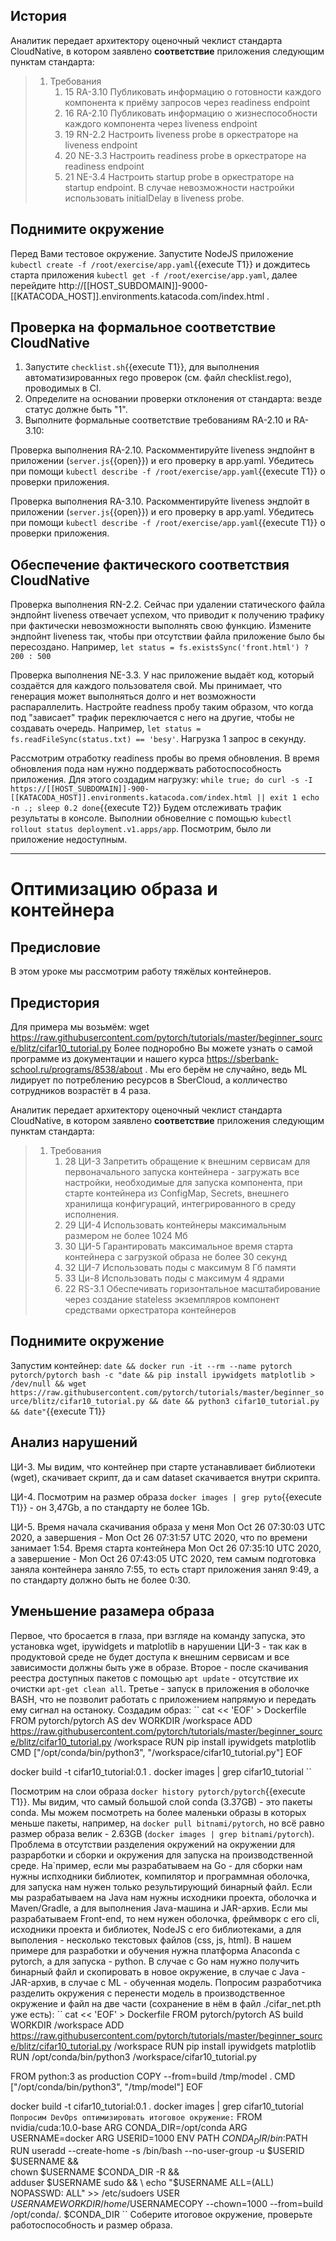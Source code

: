 ## История

Аналитик передает архитектору оценочный чеклист стандарта CloudNative, в котором заявлено **соответствие** приложения следующим пунктам стандарта:
> 1. Требования
>     1. 15 RA-3.10 Публиковать информацию о готовности каждого компонента к приёму запросов через readiness endpoint
>     1. 16 RA-2.10 Публиковать информацию о жизнеспособности каждого компонента через liveness endpoint
>     1. 19 RN-2.2  Настроить liveness probe в оркестраторе на liveness endpoint
>     1. 20 NE-3.3  Настроить readiness probe в оркестраторе на readiness endpoint
>     1. 21 NE-3.4  Настроить startup probe в оркестраторе на startup endpoint. В случае невозможности настройки использовать initialDelay в liveness probe.

## Поднимите окружение
Перед Вами тестовое окружение. Запустите NodeJS приложение `kubectl create -f /root/exercise/app.yaml`{{execute T1}} и дождитесь старта приложения `kubectl get -f /root/exercise/app.yaml`, далее перейдите http://[[HOST_SUBDOMAIN]]-9000-[[KATACODA_HOST]].environments.katacoda.com/index.html .

## Проверка на формальное соответствие CloudNative
1. Запустите `checklist.sh`{{execute T1}}, для выполнения автоматизированных rego проверок (см. файл checklist.rego),
проводимых в CI.
2. Определите на основании проверки отклонения от стандарта: везде статус должне быть "1".
3. Выполните формальные соответствие требованиям RA-2.10 и RA-3.10: 

Проверка выполнения RA-2.10. Раскомментируйте liveness эндпойнт в приложении (`server.js`{{open}}) и его проверку в app.yaml. Убедитесь при помощи `kubectl describe -f /root/exercise/app.yaml`{{execute T1}} о проверки приложения.

Проверка выполнения RA-3.10. Раскомментируйте liveness эндпойт в приложении (`server.js`{{open}}) и его проверку в app.yaml. Убедитесь при помощи `kubectl describe -f /root/exercise/app.yaml`{{execute T1}} о проверки приложения.

## Обеспечение фактического соответствия CloudNative
Проверка выполнения RN-2.2. Сейчас при удалении статического файла эндпойнт liveness отвечает успехом, что приводит к 
получению трафику при фактически невозможности выполнять свою функцию. Измените эндпойнт liveness так, чтобы при отсутствии файла приложение было бы пересоздано. Например, `let status = fs.existsSync('front.html') ? 200 : 500`

Проверка выполнения NE-3.3. У нас приложение выдаёт код, который создаётся для каждого пользователя свой. Мы принимает, что генерация может выполняться долго и нет возможности распараллелить. Настройте readness пробу таким образом, что 
когда под "зависает" трафик переключается с него на другие, чтобы не создавать очередь. Например, `let status = fs.readFileSync(status.txt) == 'besy'`. Нагрузка 1 запрос в секунду.

Рассмотрим отработку readiness пробы во премя обновления. В время обновления пода нам нужно поддержвать работоспособность приложения. Для этого создадим нагрузку:
``
while true; do
  curl -s -I https://[[HOST_SUBDOMAIN]]-900-[[KATACODA_HOST]].environments.katacoda.com/index.html || exit 1
  echo -n .;
  sleep 0.2
done
``{{execute T2}}
Будем отслеживать трафик результаты в консоле. Выполнии обновелние с помощью ``kubectl rollout status deployment.v1.apps/app``. Посмотрим, было ли приложение недоступным.

---------------------------
# Оптимизацию образа и контейнера
## Предисловие
В этом уроке мы рассмотрим работу тяжёлых контейнеров.
## Предистория
Для примера мы возьмём:
wget https://raw.githubusercontent.com/pytorch/tutorials/master/beginner_source/blitz/cifar10_tutorial.py
Более подноробно Вы можете узнать о самой программе из документации и нашего курса https://sberbank-school.ru/programs/8538/about .
Мы его берём не случайно, ведь ML лидирует по потреблению ресурсов в SberCloud, а колличество сотрудников возрастёт в 4 раза. 

Аналитик передает архитектору оценочный чеклист стандарта CloudNative, в котором заявлено **соответствие** приложения следующим пунктам стандарта:
> 1. Требования
>     1. 28 ЦИ-3 Запретить обращение к внешним сервисам для первоначального запуска контейнера - загружать все настройки, необходимые для запуска компонента, при старте контейнера из ConfigMap, Secrets, внешнего хранилища конфигураций, интегрированного в среду исполнения.
>     1. 29 ЦИ-4 Использовать контейнеры максимальным размером не более 1024 Мб
>     1. 30 ЦИ-5 Гарантировать максимальное время старта контейнера c загрузкой образа не более 30 секунд
>     1. 32 ЦИ-7 Использовать поды с максимум 8 Гб памяти
>     1. 33 Ци-8 Использовать поды с максимум 4 ядрами 
>     1. 22 RS-3.1 Обеспечивать горизонтальное масштабирование через создание stateless экземпляров компонент средствами оркестратора контейнеров

## Поднимите окружение
Запустим контейнер:
``date && docker run -it --rm --name pytorch pytorch/pytorch bash -c "date && pip install ipywidgets matplotlib > /dev/null && wget https://raw.githubusercontent.com/pytorch/tutorials/master/beginner_source/blitz/cifar10_tutorial.py && date && python3 cifar10_tutorial.py && date"``{{execute T1}}

## Анализ нарушений
ЦИ-3. Мы видим, что контейнер при старте устанавливает библиотеки (wget), скачивает скрипт, да и сам dataset скачивается внутри скрипта.

ЦИ-4. Посмотрим на размер образа `docker images | grep pyto`{{execute T1}} - он 3,47Gb, а по стандарту не более 1Gb.

ЦИ-5. Время начала скачивания образа у меня Mon Oct 26 07:30:03 UTC 2020, а завершения - Mon Oct 26 07:31:57 UTC 2020, что по времени занимает 1:54. Время старта контейнера Mon Oct 26 07:35:10 UTC 2020, а завершение - Mon Oct 26 07:43:05 UTC 2020, тем самым подготовка заняла контейнера заняло 7:55, то есть старт приложения занял 9:49, а по стандарту должно быть не более 0:30.

## Уменьшение разамера образа
Первое, что бросается в глаза, при взгляде на команду запуска, это установка wget, ipywidgets и matplotlib в нарушении ЦИ-3 - так как в продуктовой среде не будет доступа к внешним сервисам и все зависимости должны быть уже в образе. Второе - после скачивания реестра доступных пакетов с помощью `apt update` - отсутствие их очистки `apt-get clean all`. Третье - запуск в приложения в оболочке BASH, что не позволит работать с приложением напрямую и передать ему сигнал на останоку. Создадим образ:
``
cat << 'EOF' > Dockerfile
FROM pytorch/pytorch AS dev
WORKDIR /workspace
ADD https://raw.githubusercontent.com/pytorch/tutorials/master/beginner_source/blitz/cifar10_tutorial.py /workspace
RUN pip install ipywidgets matplotlib
CMD ["/opt/conda/bin/python3", "/workspace/cifar10_tutorial.py"]
EOF

docker build -t cifar10_tutorial:0.1 .
docker images | grep cifar10_tutorial
``

Посмотрим на слои образа `docker history pytorch/pytorch`{{execute T1}}. Мы видим, что самый большой слой conda (3.37GB) - это пакеты conda. Мы можем посмотреть на более маленьки образы в которых меньше пакеты, например, на `docker pull bitnami/pytorch`, но всё равно размер образа велик - 2.63GB (`docker images | grep bitnami/pytorch`). Проблема в отсутствии разделения окружений на окружении для разрарботки и сборки и окружения для запуска на производственной среде. На`пример, если мы разрабатываем на Go - для сборки нам нужны испходники библиотек, компилятор и программная оболочка, для запуска нам нужен только результирующий бинарный файл. Если мы разрабатываем на Java нам нужны исходники проекта, оболочка и Maven/Gradle, а для выполнения Java-машина и JAR-архив. Если мы разрабатываем Front-end, то нем нужен оболочка, фреймворк с его cli, исходники проекта и библиотек, NodeJS c его библиотеками, а для выполения - несколько текстовых файлов (css, js, html). В нашем примере для разработки и обучения нужна платформа Anaconda с pytorch, а для запуска - python. В случае с Go нам нужно получить бинарный файл и скопировать в новое окружение, в случае с Java - JAR-архив, в случае с ML - обученная модель. Попросим разработчика разделить окружения с перенести модель в производственное окружение и файл на две части (сохранение в нём в файл ./cifar_net.pth уже есть):
``
cat << 'EOF' > Dockerfile
FROM pytorch/pytorch AS build
WORKDIR /workspace
ADD https://raw.githubusercontent.com/pytorch/tutorials/master/beginner_source/blitz/cifar10_tutorial.py /workspace
RUN pip install ipywidgets matplotlib
RUN /opt/conda/bin/python3 /workspace/cifar10_tutorial.py

FROM python:3 as production
COPY --from=build /tmp/model .
CMD ["/opt/conda/bin/python3", "/tmp/model"]
EOF

docker build -t cifar10_tutorial:0.1 .
docker images | grep cifar10_tutorial
``
Попросим DevOps оптимизировать итоговое окружение:
``
FROM nvidia/cuda:10.0-base
ARG CONDA_DIR=/opt/conda
ARG USERNAME=docker
ARG USERID=1000
ENV PATH $CONDA_DIR/bin:$PATH
RUN useradd --create-home -s /bin/bash --no-user-group -u $USERID $USERNAME && \
    chown $USERNAME $CONDA_DIR -R && \
    adduser $USERNAME sudo && \
    echo "$USERNAME ALL=(ALL) NOPASSWD: ALL" >> /etc/sudoers
USER $USERNAME
WORKDIR /home/$USERNAMECOPY --chown=1000 --from=build /opt/conda/. $CONDA_DIR
``
Соберите итоговое окружение, проверьте работоспособность и размер образа.